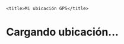 
<!DOCTYPE html>

  <head>
    <meta charset="UTF-8">
    
    <title>Mi ubicación GPS</title>
  </head>
  <body>
    <h1 id="location">Cargando ubicación...</h1>
    <script>
      if (navigator.geolocation) {
        navigator.geolocation.getCurrentPosition(function(position) {
          var latitude = position.coords.latitude;
          var longitude = position.coords.longitude;
          document.getElementById("location").innerHTML =
            "Latitud: " + latitude + "<br>Longitud: " + longitude;
        });
      } else {
        document.getElementById("location").innerHTML =
          "Lo siento, tu navegador no soporta la ubicación GPS.";
      }
    </script>
  </body>
</html>
